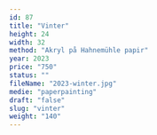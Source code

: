 ```yaml
---
id: 87
title: "Vinter"
height: 24
width: 32
method: "Akryl på Hahnemühle papir"
year: 2023
price: "750"
status: ""
fileName: "2023-winter.jpg"
medie: "paperpainting"
draft: "false"
slug: "vinter"
weight: "140"
---
```

